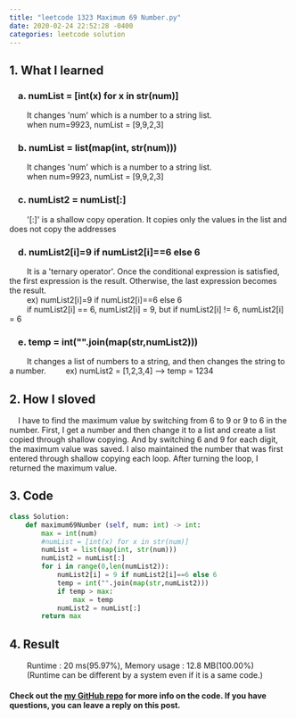 ```yaml
---
title: "leetcode 1323 Maximum 69 Number.py"
date: 2020-02-24 22:52:28 -0400
categories: leetcode solution
---
```


## 1. What I learned
### &nbsp;&nbsp;&nbsp;&nbsp;a. numList = [int(x) for x in str(num)]  
&nbsp;&nbsp;&nbsp;&nbsp;&nbsp;&nbsp;&nbsp;&nbsp;It changes 'num' which is a number to a string list.  
&nbsp;&nbsp;&nbsp;&nbsp;&nbsp;&nbsp;&nbsp;&nbsp;when num=9923, numList = [9,9,2,3]

### &nbsp;&nbsp;&nbsp;&nbsp;b. numList = list(map(int, str(num))) 
&nbsp;&nbsp;&nbsp;&nbsp;&nbsp;&nbsp;&nbsp;&nbsp;It changes 'num' which is a number to a string list.  
&nbsp;&nbsp;&nbsp;&nbsp;&nbsp;&nbsp;&nbsp;&nbsp;when num=9923, numList = [9,9,2,3]

### &nbsp;&nbsp;&nbsp;&nbsp;c. numList2 = numList[:] 
&nbsp;&nbsp;&nbsp;&nbsp;&nbsp;&nbsp;&nbsp;&nbsp;'[:]' is a shallow copy operation. It copies only the values in the list and does not copy the addresses

### &nbsp;&nbsp;&nbsp;&nbsp;d. numList2[i]=9 if numList2[i]==6 else 6  
&nbsp;&nbsp;&nbsp;&nbsp;&nbsp;&nbsp;&nbsp;&nbsp;It is a 'ternary operator'. Once the conditional expression is satisfied, the first expression is the result. Otherwise, the last expression becomes the result.  
&nbsp;&nbsp;&nbsp;&nbsp;&nbsp;&nbsp;&nbsp;&nbsp;ex) numList2[i]=9 if numList2[i]==6 else 6  
&nbsp;&nbsp;&nbsp;&nbsp;&nbsp;&nbsp;&nbsp;&nbsp;if numList2[i] == 6, numList2[i] = 9, but if numList2[i] != 6, numList2[i] = 6

### &nbsp;&nbsp;&nbsp;&nbsp;e. temp = int("".join(map(str,numList2))) 
&nbsp;&nbsp;&nbsp;&nbsp;&nbsp;&nbsp;&nbsp;&nbsp;It changes a list of numbers to a string, and then changes the string to a number.
&nbsp;&nbsp;&nbsp;&nbsp;&nbsp;&nbsp;&nbsp;&nbsp;ex) numList2 = [1,2,3,4] --> temp = 1234  

## 2. How I sloved
&nbsp;&nbsp;&nbsp;&nbsp;I have to find the maximum value by switching from 6 to 9 or 9 to 6 in the number. First, I get a number and then change it to a list and create a list copied through shallow copying. And by switching 6 and 9 for each digit, the maximum value was saved. I also maintained the number that was first entered through shallow copying each loop. After turning the loop, I returned the maximum value.

## 3. Code
```python
class Solution:
    def maximum69Number (self, num: int) -> int:
        max = int(num)
        #numList = [int(x) for x in str(num)]
        numList = list(map(int, str(num)))
        numList2 = numList[:]
        for i in range(0,len(numList2)):
            numList2[i] = 9 if numList2[i]==6 else 6
            temp = int("".join(map(str,numList2)))
            if temp > max:
                max = temp
            numList2 = numList[:]
        return max
```

## 4. Result
&nbsp;&nbsp;&nbsp;&nbsp;&nbsp;&nbsp;&nbsp;&nbsp;Runtime : 20 ms(95.97%), Memory usage : 12.8 MB(100.00%)  
&nbsp;&nbsp;&nbsp;&nbsp;&nbsp;&nbsp;&nbsp;&nbsp;(Runtime can be different by a system even if it is a same code.)

#### Check out the [my GitHub repo][hyuk-gh] for more info on the code. If you have questions, you can leave a reply on this post.

[hyuk-gh]:   https://github.com/dlgur1994/StudyAlgorithms/tree/master/leetcode
